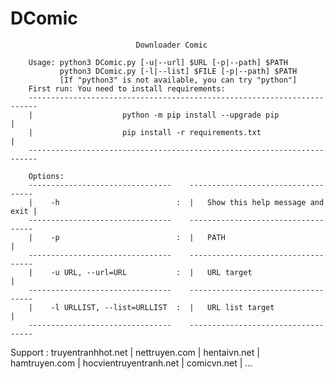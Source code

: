 # DComic

                                Downloader Comic
                                
        Usage: python3 DComic.py [-u|--url] $URL [-p|--path] $PATH
               python3 DComic.py [-l|--list] $FILE [-p|--path] $PATH
               [If "python3" is not available, you can try "python"]
        First run: You need to install requirements:
        ------------------------------------------------------------------------
        |                    python -m pip install --upgrade pip                |
        |                    pip install -r requirements.txt                    |
        ------------------------------------------------------------------------

        Options:
        --------------------------------    -----------------------------------
        |    -h                          :  |   Show this help message and exit |
        --------------------------------    -----------------------------------
        |    -p                          :  |   PATH                            |
        --------------------------------    -----------------------------------
        |    -u URL, --url=URL           :  |   URL target                      |
        --------------------------------    -----------------------------------
        |    -l URLLIST, --list=URLLIST  :  |   URL list target                 |
        --------------------------------    -----------------------------------
  Support : truyentranhhot.net | nettruyen.com | hentaivn.net | hamtruyen.com | hocvientruyentranh.net | comicvn.net | ...
